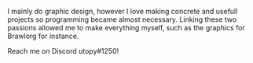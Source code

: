 I mainly do graphic design, however I love making concrete and usefull projects so programming became almost necessary. Linking these two passions allowed me to make everything myself, such as the graphics for Brawlorg for instance.

Reach me on Discord utopy#1250!
